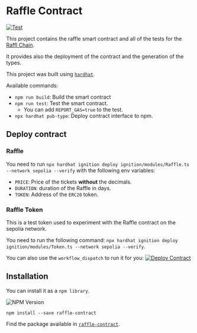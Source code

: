 # Raffle Contract

[![Test](https://github.com/RafflChain/raffl-contract/actions/workflows/test.yml/badge.svg?branch=main&event=push)](https://github.com/RafflChain/raffl-contract/actions/workflows/test.yml)

This project contains the raffle smart contract and all of the tests for the [Raffl Chain](https://rafflchain.com).

It provides also the deployment of the contract and the generation of the types.

This project was built using [`hardhat`](https://hardhat.org/).

Available commands:

- `npm run build`: Build the smart contract
- `npm run test`: Test the smart contract.
  - You can add `REPORT_GAS=true` to the test.
- `npx hardhat pub-type`: Deploy contract interface to npm.

## Deploy contract

### Raffle

You need to run `npx hardhat ignition deploy ignition/modules/Raffle.ts --network sepolia --verify` with the following env variables:

- `PRICE`: Price of the tickets **without** the decimals.
- `DURATION`: duration of the Raffle in days.
- `TOKEN`: Address of the `ERC20` token.

### Raffle Token

This is a test token used to experiment with the Raffle contract on the sepolia network.

You need to run the following command: `npx hardhat ignition deploy ignition/modules/Token.ts --network sepolia --verify`.

You can also use the `workflow_dispatch` to run it for you: [![Deploy Contract](https://github.com/RafflChain/raffl-contract/actions/workflows/deploy-contract.yml/badge.svg?event=workflow_dispatch)](https://github.com/RafflChain/raffl-contract/actions/workflows/deploy-contract.yml)

## Installation

You can install it as a `npm library`.

![NPM Version](https://img.shields.io/npm/v/raffle-contract)

`npm install --save raffle-contract`

Find the package available in [`raffle-contract`](https://www.npmjs.com/package/raffle-contract).
